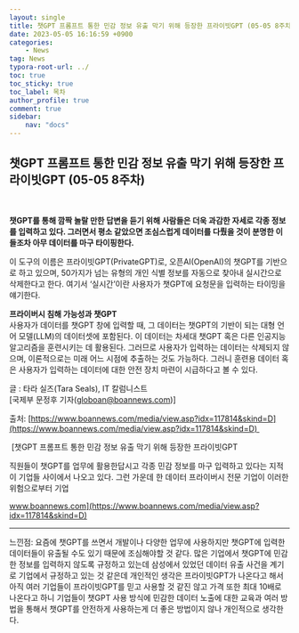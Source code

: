 ```yaml
---
layout: single
title: 챗GPT 프롬프트 통한 민감 정보 유출 막기 위해 등장한 프라이빗GPT (05-05 8주차)
date: 2023-05-05 16:16:59 +0900
categories: 
    - News
tag: News
typora-root-url: ../
toc: true
toc_sticky: true
toc_label: 목차
author_profile: true
comment: true
sidebar:
    nav: "docs"
---
```

  

## 챗GPT 프롬프트 통한 민감 정보 유출 막기 위해 등장한 프라이빗GPT (05-05 8주차)

<br>

**챗GPT를 통해 깜짝 놀랄 만한 답변을 듣기 위해 사람들은 더욱 과감한 자세로 각종 정보를 입력하고 있다. 그러면서 평소 같았으면 조심스럽게 데이터를 다뤘을 것이 분명한 이들조차 아무 데이터를 마구 타이핑한다.**

이 도구의 이름은 프라이빗GPT(PrivateGPT)로, 오픈AI(OpenAI)의 챗GPT를 기반으로 하고 있으며, 50가지가 넘는 유형의 개인 식별 정보를 자동으로 찾아내 실시간으로 삭제한다고 한다. 여기서 ‘실시간’이란 사용자가 챗GPT에 요청문을 입력하는 타이밍을 얘기한다.  
  
**프라이버시 침해 가능성과 챗GPT**  
사용자가 데이터를 챗GPT 창에 입력할 때, 그 데이터는 챗GPT의 기반이 되는 대형 언어 모델(LLM)의 데이터셋에 포함된다. 이 데이터는 차세대 챗GPT 혹은 다른 인공지능 알고리즘을 훈련시키는 데 활용된다. 그러므로 사용자가 입력하는 데이터는 삭제되지 않으며, 이론적으로는 미래 어느 시점에 추출하는 것도 가능하다. 그러니 훈련용 데이터 혹은 사용자가 입력하는 데이터에 대한 안전 장치 마련이 시급하다고 볼 수 있다.  
  
글 : 타라 실즈(Tara Seals), IT 칼럼니스트  
\[국제부 문정후 기자([globoan@boannews.com](mailto:globoan@boannews.com))\]

출처: [https://www.boannews.com/media/view.asp?idx=117814&skind=D](https://www.boannews.com/media/view.asp?idx=117814&skind=D) 

 [챗GPT 프롬프트 통한 민감 정보 유출 막기 위해 등장한 프라이빗GPT

직원들이 챗GPT를 업무에 활용한답시고 각종 민감 정보를 마구 입력하고 있다는 지적이 기업들 사이에서 나오고 있다. 그런 가운데 한 데이터 프라이버시 전문 기업이 이러한 위험으로부터 기업

www.boannews.com](https://www.boannews.com/media/view.asp?idx=117814&skind=D)

* * *

느낀점: 요즘에 챗GPT를 쓰면서 개발이나 다양한 업무에 사용하지만 챗GPT에 입력한 데이터들이 유출될 수도 있기 때문에 조심해야할 것 같다. 많은 기업에서 챗GPT에 민감한 정보를 입력하지 않도록 규정하고 있는데 삼성에서 있었던 데이터 유출 사건을 계기로 기업에서 규정하고 있는 것 같은데 개인적인 생각은 프라이빗GPT가 나온다고 해서 아직 여러 기업들이 프라이빗GPT를 믿고 사용할 것 같진 않고 가격 또한 최대 10배로 나온다고 하니 기업들이 챗GPT 사용 방식에 민감한 데이터 노출에 대한 교육과 여러 방법을 통해서 챗GPT를 안전하게 사용하는게 더 좋은 방법이지 않나 개인적으로 생각한다.